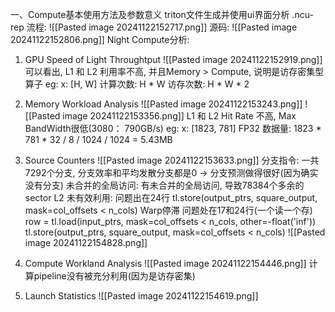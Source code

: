 一、Compute基本使用方法及参数意义
triton文件生成并使用ui界面分析 .ncu-rep 流程:
![[Pasted image 20241122152717.png]]
源码:
![[Pasted image 20241122152806.png]]
Night Compute分析:
1. GPU Speed of Light Throughtput
![[Pasted image 20241122152919.png]]
	可以看出, L1 和 L2 利用率不高, 并且Memory > Compute, 说明是访存密集型算子
	eg: x: [H, W]
		计算次数: H * W   访存次数: H * W * 2

2. Memory Workload Analysis
![[Pasted image 20241122153243.png]]
![[Pasted image 20241122153356.png]]
	L1 和 L2 Hit Rate 不高, Max BandWidth很低(3080： 790GB/s)
	eg: x: [1823, 781] FP32
		数据量: 1823 * 781 * 32 / 8 / 1024 / 1024 = 5.43MB

3. Source Counters
![[Pasted image 20241122153633.png]]
	分支指令:
		一共7292个分支, 分支效率和平均发散分支都是0 -> 分支预测做得很好(因为确实没有分支)
	未合并的全局访问:
		有未合并的全局访问, 导致78384个多余的sector
	L2 未有效利用:
		问题出在24行
			tl.store(output_ptrs, square_output, mask=col_offsets < n_cols)
	Warp停滞
		问题处在17和24行(一个读一个存)
			row = tl.load(input_ptrs, mask=col_offsets < n_cols, other=-float('inf'))
			tl.store(output_ptrs, square_output, mask=col_offsets < n_cols)
			![[Pasted image 20241122154828.png]]
1. Compute Workland Analysis
![[Pasted image 20241122154446.png]]
	计算pipeline没有被充分利用(因为是访存密集)

5. Launch Statistics
![[Pasted image 20241122154619.png]]